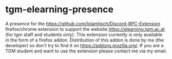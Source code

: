 # tgm-elearning-presence

A presence for the https://github.com/lolamtisch/Discord-RPC-Extension firefox/chrome extension to support the website https://elearning.tgm.ac.at (for tgm staff and students only). This extension currently is only available in the form of a firefox addon. Distribution of this addon is done by me (the developer) so don't try to find it on https://addons.mozilla.org/. If you are a TGM student and want to use the extension please contact me via my email.
